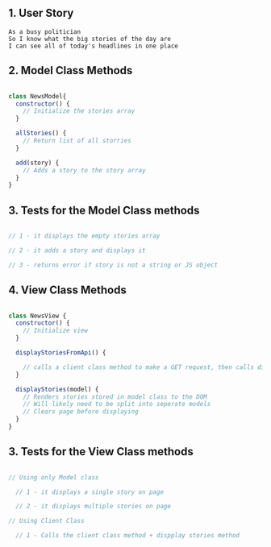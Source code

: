 ## 1. User Story

```
As a busy politician
So I know what the big stories of the day are
I can see all of today's headlines in one place
```

## 2. Model Class Methods 

```Javascript

class NewsModel{
  constructor() {
    // Initialize the stories array
  }

  allStories() {
    // Return list of all storries
  }

  add(story) {
    // Adds a story to the story array
  }
}

```

## 3. Tests for the Model Class methods 

```Javascript

// 1 - it displays the empty stories array 

// 2 - it adds a story and displays it 

// 3 - returns error if story is not a string or JS object 

```

## 4. View Class Methods 

```Javascript

class NewsView {
  constructor() {
    // Initialize view
  }

  displayStoriesFromApi() {

    // calls a client class method to make a GET request, then calls displayStories 
  }

  displayStories(model) {
    // Renders stories stored in model class to the DOM
    // Will likely need to be split into seperate models
    // Clears page before displaying
  }
}

```
## 3. Tests for the View Class methods 

```Javascript

// Using only Model class

  // 1 - it displays a single story on page 

  // 2 - it displays multiple stories on page 

// Using Client Class

  // 1 - Calls the client class method + dispplay stories method  

```
